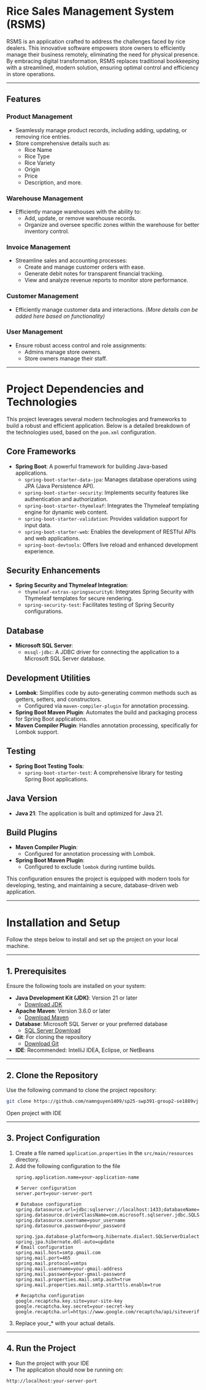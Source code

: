 # Rice Sales Management System (RSMS)

RSMS is an application crafted to address the challenges faced by rice dealers. This innovative software empowers store owners to efficiently manage their business remotely, eliminating the need for physical presence. By embracing digital transformation, RSMS replaces traditional bookkeeping with a streamlined, modern solution, ensuring optimal control and efficiency in store operations.

---

## Features

### **Product Management**
- Seamlessly manage product records, including adding, updating, or removing rice entries.
- Store comprehensive details such as:
    - Rice Name
    - Rice Type
    - Rice Variety
    - Origin
    - Price
    - Description, and more.

### **Warehouse Management**
- Efficiently manage warehouses with the ability to:
    - Add, update, or remove warehouse records.
    - Organize and oversee specific zones within the warehouse for better inventory control.

### **Invoice Management**
- Streamline sales and accounting processes:
    - Create and manage customer orders with ease.
    - Generate debit notes for transparent financial tracking.
    - View and analyze revenue reports to monitor store performance.

### **Customer Management**
- Efficiently manage customer data and interactions. *(More details can be added here based on functionality)*

### **User Management**
- Ensure robust access control and role assignments:
    - Admins manage store owners.
    - Store owners manage their staff.

---

# Project Dependencies and Technologies

This project leverages several modern technologies and frameworks to build a robust and efficient application. Below is a detailed breakdown of the technologies used, based on the `pom.xml` configuration.

## Core Frameworks
- **Spring Boot**: A powerful framework for building Java-based applications.
    - `spring-boot-starter-data-jpa`: Manages database operations using JPA (Java Persistence API).
    - `spring-boot-starter-security`: Implements security features like authentication and authorization.
    - `spring-boot-starter-thymeleaf`: Integrates the Thymeleaf templating engine for dynamic web content.
    - `spring-boot-starter-validation`: Provides validation support for input data.
    - `spring-boot-starter-web`: Enables the development of RESTful APIs and web applications.
    - `spring-boot-devtools`: Offers live reload and enhanced development experience.

## Security Enhancements
- **Spring Security and Thymeleaf Integration**:
    - `thymeleaf-extras-springsecurity6`: Integrates Spring Security with Thymeleaf templates for secure rendering.
    - `spring-security-test`: Facilitates testing of Spring Security configurations.

## Database
- **Microsoft SQL Server**:
    - `mssql-jdbc`: A JDBC driver for connecting the application to a Microsoft SQL Server database.

## Development Utilities
- **Lombok**: Simplifies code by auto-generating common methods such as getters, setters, and constructors.
    - Configured via `maven-compiler-plugin` for annotation processing.
- **Spring Boot Maven Plugin**: Automates the build and packaging process for Spring Boot applications.
- **Maven Compiler Plugin**: Handles annotation processing, specifically for Lombok support.

## Testing
- **Spring Boot Testing Tools**:
    - `spring-boot-starter-test`: A comprehensive library for testing Spring Boot applications.

## Java Version
- **Java 21**: The application is built and optimized for Java 21.

## Build Plugins
- **Maven Compiler Plugin**:
    - Configured for annotation processing with Lombok.
- **Spring Boot Maven Plugin**:
    - Configured to exclude `lombok` during runtime builds.

This configuration ensures the project is equipped with modern tools for developing, testing, and maintaining a secure, database-driven web application.

---

# Installation and Setup

Follow the steps below to install and set up the project on your local machine.

---

## **1. Prerequisites**
Ensure the following tools are installed on your system:
- **Java Development Kit (JDK)**: Version 21 or later
    - [Download JDK](https://www.oracle.com/java/technologies/javase-downloads.html)
- **Apache Maven**: Version 3.6.0 or later
    - [Download Maven](https://maven.apache.org/download.cgi)
- **Database**: Microsoft SQL Server or your preferred database
    - [SQL Server Download](https://www.microsoft.com/en-us/sql-server/sql-server-downloads)
- **Git**: For cloning the repository
    - [Download Git](https://git-scm.com/)
- **IDE**: Recommended: IntelliJ IDEA, Eclipse, or NetBeans

---

## **2. Clone the Repository**
Use the following command to clone the project repository:
``` bash
git clone https://github.com/namnguyen1409/sp25-swp391-group2-se1889vj
```
Open project with IDE

---

## **3. Project Configuration**
1. Create a file named `application.properties` in the `src/main/resources` directory.
2. Add the following configuration to the file
    ```properties
    spring.application.name=your-application-name
    
    # Server configuration
    server.port=your-server-port
    
    # Database configuration
    spring.datasource.url=jdbc:sqlserver://localhost:1433;databaseName=your_database_name
    spring.datasource.driverClassName=com.microsoft.sqlserver.jdbc.SQLServerDriver
    spring.datasource.username=your_username
    spring.datasource.password=your_password
    
    spring.jpa.database-platform=org.hibernate.dialect.SQLServerDialect
    spring.jpa.hibernate.ddl-auto=update
    # Email configuration
    spring.mail.host=smtp.gmail.com
    spring.mail.port=465
    spring.mail.protocol=smtps
    spring.mail.username=your-gmail-address
    spring.mail.password=your-gmail-password
    spring.mail.properties.mail.smtp.auth=true
    spring.mail.properties.mail.smtp.starttls.enable=true
   
    # Recaptcha configuration
    google.recaptcha.key.site=your-site-key
    google.recaptcha.key.secret=your-secret-key
    google.recaptcha.url=https://www.google.com/recaptcha/api/siteverify
    ```
3. Replace your_* with your actual details.

---

## **4. Run the Project**
- Run the project with your IDE
- The application should now be running on:
```http request
http://localhost:your-server-port
```
#
